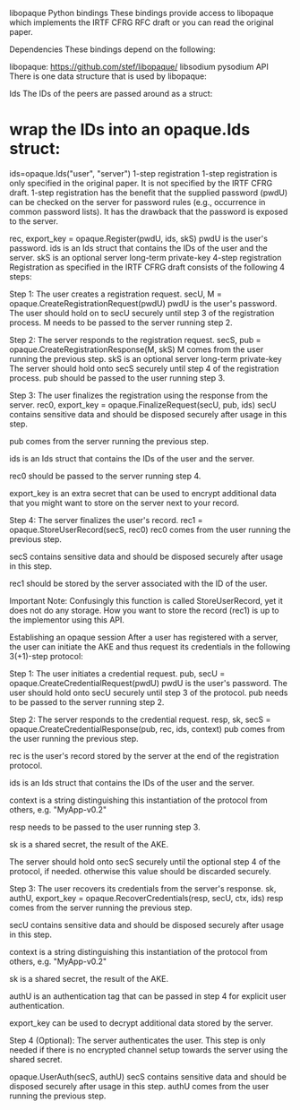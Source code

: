 libopaque Python bindings
These bindings provide access to libopaque which implements the IRTF CFRG RFC draft or you can read the original paper.

Dependencies
These bindings depend on the following:

libopaque: https://github.com/stef/libopaque/
libsodium
pysodium
API
There is one data structure that is used by libopaque:

Ids
The IDs of the peers are passed around as a struct:

# wrap the IDs into an opaque.Ids struct:
ids=opaque.Ids("user", "server")
1-step registration
1-step registration is only specified in the original paper. It is not specified by the IRTF CFRG draft. 1-step registration has the benefit that the supplied password (pwdU) can be checked on the server for password rules (e.g., occurrence in common password lists). It has the drawback that the password is exposed to the server.

rec, export_key = opaque.Register(pwdU, ids, skS)
pwdU is the user's password.
ids is an Ids struct that contains the IDs of the user and the server.
skS is an optional server long-term private-key
4-step registration
Registration as specified in the IRTF CFRG draft consists of the following 4 steps:

Step 1: The user creates a registration request.
secU, M = opaque.CreateRegistrationRequest(pwdU)
pwdU is the user's password.
The user should hold on to secU securely until step 3 of the registration process. M needs to be passed to the server running step 2.

Step 2: The server responds to the registration request.
secS, pub = opaque.CreateRegistrationResponse(M, skS)
M comes from the user running the previous step.
skS is an optional server long-term private-key
The server should hold onto secS securely until step 4 of the registration process. pub should be passed to the user running step 3.

Step 3: The user finalizes the registration using the response from the server.
rec0, export_key = opaque.FinalizeRequest(secU, pub, ids)
secU contains sensitive data and should be disposed securely after usage in this step.

pub comes from the server running the previous step.

ids is an Ids struct that contains the IDs of the user and the server.

rec0 should be passed to the server running step 4.

export_key is an extra secret that can be used to encrypt additional data that you might want to store on the server next to your record.

Step 4: The server finalizes the user's record.
rec1 = opaque.StoreUserRecord(secS, rec0)
rec0 comes from the user running the previous step.

secS contains sensitive data and should be disposed securely after usage in this step.

rec1 should be stored by the server associated with the ID of the user.

Important Note: Confusingly this function is called StoreUserRecord, yet it does not do any storage. How you want to store the record (rec1) is up to the implementor using this API.

Establishing an opaque session
After a user has registered with a server, the user can initiate the AKE and thus request its credentials in the following 3(+1)-step protocol:

Step 1: The user initiates a credential request.
pub, secU = opaque.CreateCredentialRequest(pwdU)
pwdU is the user's password.
The user should hold onto secU securely until step 3 of the protocol. pub needs to be passed to the server running step 2.

Step 2: The server responds to the credential request.
resp, sk, secS = opaque.CreateCredentialResponse(pub, rec, ids, context)
pub comes from the user running the previous step.

rec is the user's record stored by the server at the end of the registration protocol.

ids is an Ids struct that contains the IDs of the user and the server.

context is a string distinguishing this instantiation of the protocol from others, e.g. "MyApp-v0.2"

resp needs to be passed to the user running step 3.

sk is a shared secret, the result of the AKE.

The server should hold onto secS securely until the optional step 4 of the protocol, if needed. otherwise this value should be discarded securely.

Step 3: The user recovers its credentials from the server's response.
sk, authU, export_key = opaque.RecoverCredentials(resp, secU, ctx, ids)
resp comes from the server running the previous step.

secU contains sensitive data and should be disposed securely after usage in this step.

context is a string distinguishing this instantiation of the protocol from others, e.g. "MyApp-v0.2"

sk is a shared secret, the result of the AKE.

authU is an authentication tag that can be passed in step 4 for explicit user authentication.

export_key can be used to decrypt additional data stored by the server.

Step 4 (Optional): The server authenticates the user.
This step is only needed if there is no encrypted channel setup towards the server using the shared secret.

opaque.UserAuth(secS, authU)
secS contains sensitive data and should be disposed securely after usage in this step.
authU comes from the user running the previous step.
